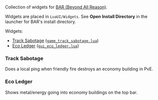 Collection of widgets for [BAR (Beyond All Reason)](https://www.beyondallreason.info/).

Widgets are placed in `LuaUI/Widgets`. See **Open Install Directory** in the launcher for BAR's install directory.

Widgets:
* [Track Sabotage](#track-sabotage) ([`game_track_sabotage.lua`](https://raw.githubusercontent.com/manshanko/bar-widgets/main/game_track_sabotage.lua))
* [Eco Ledger](#eco-ledger) ([`gui_eco_ledger.lua`](https://raw.githubusercontent.com/manshanko/bar-widgets/main/gui_eco_ledger.lua))



### Track Sabotage

Does a local ping when friendly fire destroys an economy building in PvE.



### Eco Ledger

Shows metal/energy going into economy buildings on the top bar.
